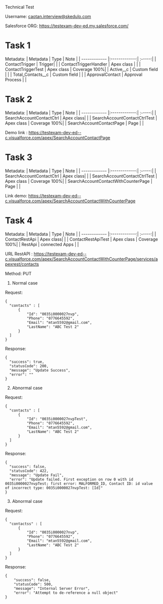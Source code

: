 Technical Test

Username: caotan.interview@skedulo.com

Salesforce ORG: https://testexam-dev-ed.my.salesforce.com/
# Task 1
Metadata:
| Metadata        | Type           | Note  |
| ------------- |:-------------:| :-----:|
| ContactTrigger      | Trigger| |
| ContactTriggerHandler      | Apex class      | |
| ContactTriggerTest | Apex class      | Coverage 100%|
| Active__c | Custom field      |    |
| Total_Contacts__c | Custom field      | |
| ApprovalContact | Approval Process     | |

# Task 2

Metadata:
| Metadata        | Type           | Note  |
| ------------- |:-------------:| :-----:|
| SearchAccountContactCtrl      | Apex class| |
| SearchAccountContactCtrlTest      | Apex class      | Coverage 100%|
| SearchAccountContactPage | Page      | |

Demo link :
https://testexam-dev-ed--c.visualforce.com/apex/SearchAccountContactPage

# Task 3

Metadata:
| Metadata        | Type           | Note  |
| ------------- |:-------------:| :-----:|
| SearchAccountContactCtrl      | Apex class| |
| SearchAccountContactCtrlTest      | Apex class      | Coverage 100%|
| SearchAccountContactWithCounterPage | Page      | |

Link demo:
https://testexam-dev-ed--c.visualforce.com/apex/SearchAccountContactWithCounterPage

# Task 4

Metadata:
| Metadata        | Type           | Note  |
| ------------- |:-------------:| :-----:|
| ContactRestApi      | Apex class| |
| ContactRestApiTest      | Apex class      | Coverage 100%|
| RestApi | connected Apps      | |

URL RestAPI : https://testexam-dev-ed--c.visualforce.com/apex/SearchAccountContactWithCounterPage/services/apexrest/contacts

Method: PUT

1. Normal case

Request: 

    {
      "contacts" : [
          {
              "Id": "0035i0000027nvp",
              "Phone": "0776645592",
              "Email": "mtan5592@gmail.com",
              "LastName": "ABC Test 2"
          }
      ]
    }

Response:

    {
      "success": true,
      "statusCode": 200,
      "message": "Update Success",
      "error": ""
    }

2. Abnormal case

Request: 

    {
      "contacts" : [
          {
              "Id": "0035i0000027nvpTest",
              "Phone": "0776645592",
              "Email": "mtan5592@gmail.com",
              "LastName": "ABC Test 2"
          }
      ]
    }

Response:

    {
      "success": false,
      "statusCode": 422,
      "message": "Update Fail",
      "error": "Update failed. First exception on row 0 with id 0035i0000027nvpTest; first error: MALFORMED_ID, Contact ID: id value of incorrect type: 0035i0000027nvpTest: [Id]"
    }
    
3. Abnormal case

Request: 

    {
      "contactss" : [
          {
              "Id": "0035i0000027nvp",
              "Phone": "0776645592",
              "Email": "mtan5592@gmail.com",
              "LastName": "ABC Test 2"
          }
      ]
    }

Response:

    {
        "success": false,
        "statusCode": 500,
        "message": "Internal Server Error",
        "error": "Attempt to de-reference a null object"
    }
